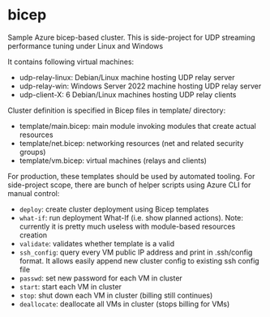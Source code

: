 # bicep

Sample Azure bicep-based cluster. This is side-project for UDP streaming
performance tuning under Linux and Windows

It contains following virtual machines:
* udp-relay-linux: Debian/Linux machine hosting UDP relay server
* udp-relay-win: Windows Server 2022 machine hosting UDP relay server
* udp-client-X: 6 Debian/Linux machines hosting UDP relay clients

Cluster definition is specified in Bicep files in template/ directory:
* template/main.bicep: main module invoking modules that create actual resources
* template/net.bicep: networking resources (net and related security groups)
* template/vm.bicep: virtual machines (relays and clients)

For production, these templates should be used by automated tooling. For
side-project scope, there are bunch of helper scripts using Azure CLI for
manual control:
* `deploy`: create cluster deployment using Bicep templates
* `what-if`: run deployment What-If (i.e. show planned actions). Note: currently
  it is pretty much useless with module-based resources creation
* `validate`: validates whether template is a valid
* `ssh_config`: query every VM public IP address and print in .ssh/config
  format. It allows easily append new cluster config to existing ssh config
  file
* `passwd`: set new password for each VM in cluster
* `start`: start each VM in cluster
* `stop`: shut down each VM in cluster (billing still continues)
* `deallocate`: deallocate all VMs in cluster (stops billing for VMs)
